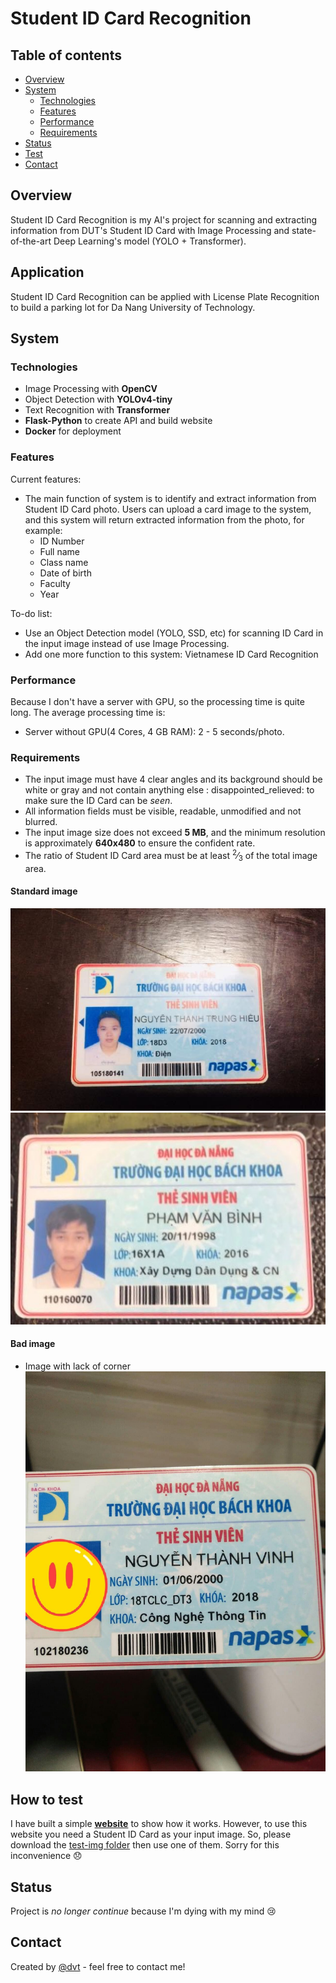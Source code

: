 # Student ID Card Recognition

## Table of contents

* [Overview](#overview)
* [System](#system)
    * [Technologies](#technologies)
    * [Features](#features)
    * [Performance](#performance)
    * [Requirements](#requirements)
* [Status](#status)
* [Test](#how-to-test)
* [Contact](#contact)

## Overview

Student ID Card Recognition is my AI's project for scanning and extracting information from DUT's Student ID Card with
Image Processing and state-of-the-art Deep Learning's model (YOLO + Transformer).

## Application

Student ID Card Recognition can be applied with License Plate Recognition to build a parking lot for Da Nang University
of Technology.

## System

### Technologies

* Image Processing with **OpenCV**
* Object Detection with **YOLOv4-tiny**
* Text Recognition with **Transformer**
* **Flask-Python** to create API and build website
* **Docker** for deployment

### Features

Current features:

* The main function of system is to identify and extract information from Student ID Card photo. Users can upload a card
  image to the system, and this system will return extracted information from the photo, for example:
    * ID Number
    * Full name
    * Class name
    * Date of birth
    * Faculty
    * Year

To-do list:

* Use an Object Detection model (YOLO, SSD, etc) for scanning ID Card in the input image instead of use Image
  Processing.
* Add one more function to this system: Vietnamese ID Card Recognition

### Performance

Because I don't have a server with GPU, so the processing time is quite long. The average processing time is:

* Server without GPU(4 Cores, 4 GB RAM): 2 - 5 seconds/photo.

### Requirements

* The input image must have 4 clear angles and its background should be white or gray and not contain anything else :
  disappointed_relieved: to make sure the ID Card can be _seen_.
* All information fields must be visible, readable, unmodified and not blurred.
* The input image size does not exceed **5 MB**, and the minimum resolution is approximately **640x480** to ensure the
  confident rate.
* The ratio of Student ID Card area must be at least <sup>2</sup>&frasl;<sub>3</sub> of the total image area.

#### Standard image

![standard-image](test_img/105180141.jpeg)
![standard-image](test_img/fb_img/k16.jpg)

#### Bad image

* Image with lack of corner
  ![bad-image](test_img/fb_img/102180236.jpeg)

## How to test

I have built a simple [**website**](http://student-ocr.southeastasia.azurecontainer.io) to show how it works. However,
to use this website you need a Student ID Card as your input image. So, please download
the [test-img folder](https://drive.google.com/drive/folders/1tOklpJxGfGlmfr4Ui1fSAEN_lPZVU5H_?usp=sharing) then use one
of them. Sorry for this inconvenience :disappointed:

## Status

Project is _no longer continue_ because I'm dying with my mind :cry:

## Contact

Created by [@dvt](https://www.facebook.com/trinh.dvt/) - feel free to contact me!
